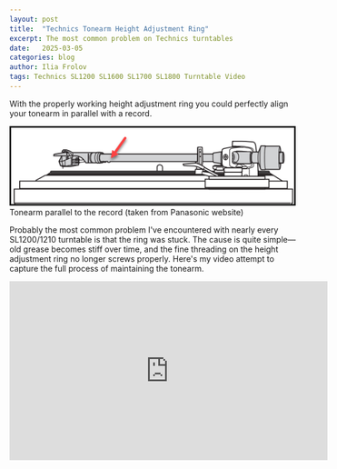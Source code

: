 ```yaml
---
layout: post
title:  "Technics Tonearm Height Adjustment Ring"
excerpt: The most common problem on Technics turntables
date:   2025-03-05
categories: blog
author: Ilia Frolov
tags: Technics SL1200 SL1600 SL1700 SL1800 Turntable Video
---
```


With the properly working height adjustment ring you could perfectly align your tonearm in parallel with a record. 

<div class="blogPostImage">
<img src="/assets/posts/technics-tonearm-height-adjustment-ring/tonearm_parallel.png" alt="Technics Tonearm parallel to the record"/>
<div class="blogPostImageTitle">Tonearm parallel to the record (taken from Panasonic website)</div>
</div>

Probably the most common problem I've encountered with nearly every SL1200/1210 turntable is that the ring was stuck. The cause is quite simple—old grease becomes stiff over time, and the fine threading on the height adjustment ring no longer screws properly. Here's my video attempt to capture the full process of maintaining the tonearm.

<div class="embedded-video">
<iframe width="560" height="315" src="https://www.youtube.com/embed/xpd4BmoOFWs?si=OEYZD-2_98zZ4_IS" title="YouTube video player" frameborder="0" allow="accelerometer; autoplay; clipboard-write; encrypted-media; gyroscope; picture-in-picture; web-share" referrerpolicy="strict-origin-when-cross-origin" allowfullscreen></iframe>
</div>